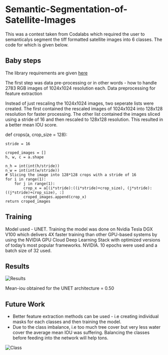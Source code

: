# Semantic-Segmentation-of-Satellite-Images
This was a contest taken from Codalabs which required the user to semanticalys segment the tiff formatted satellite images into 6 classes. The code for which is given below.

## Baby steps

The library requirements are given [here](https://github.com/rijul10/Semantic-Segmentation-of-Satellite-Images/blob/master/requirements.txt)

The first step was data pre-processing or in other words - how to handle 2783 RGB images of 1024x1024 resolution each.
Data preprocessing for feature extraction

Instead of just rescaling the 1024x1024 images, two seperate lists were created. The first contained the rescaled images of 1024x1024 into 128x128 resolution for faster processing. The other list contained the images sliced using a stride of 16 and then rescaled to 128x128 resolution. This resulted in a better mean IOU score.

def crops(a, crop_size = 128):

    stride = 16

    croped_images = []
    h, w, c = a.shape

    n_h = int(int(h/stride))
    n_w = int(int(w/stride))
    # Slicing the image into 128*128 crops with a stride of 16
    for i in range(1):
        for j in range(1):
            crop_x = a[(i*stride):((i*stride)+crop_size), (j*stride):((j*stride)+crop_size), :]
            croped_images.append(crop_x)
    return croped_images

## Training

Model used - UNET.
Training the model was done on Nvidia Tesla DGX V100 which delivers 4X faster training than other GPU-based systems by using the NVIDIA GPU Cloud Deep Learning Stack with optimized versions of today’s most popular frameworks. NVIDIA. 10 epochs were used and a batch size of 32 used.

## Results

![Results](https://github.com/rijul10/Semantic-Segmentation-of-Satellite-Images/blob/master/Capture.PNG)

Mean-iou obtained for the UNET architecture = 0.50

## Future Work

* Better feature extraction methods can be used - i.e creating individual masks for each classes and then training the model.
* Due to the class imbalance, i.e too much tree cover but very less water cover the average mean IOU was suffering. Balancing the classes before feeding into the network will help tons.

![Class](https://github.com/rijul10/Semantic-Segmentation-of-Satellite-Images/blob/master/Capture1.PNG)
